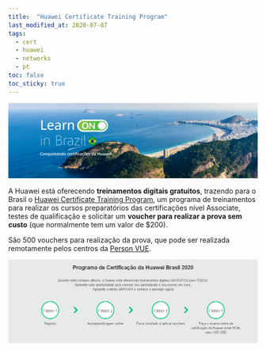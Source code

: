 ```yaml
---
title:  "Huawei Certificate Training Program"
last_modified_at: 2020-07-07
tags:
  - cert
  - huawei
  - networks
  - pt
toc: false
toc_sticky: true
---
```


[![](/assets/images/posts/2020-07-07-haina-brazil/0.jpg)](https://e.huawei.com/en/talent/#/news/details?consultationId=749)

A Huawei está oferecendo **treinamentos digitais gratuitos**, trazendo para o Brasil o [Huawei Certificate Training Program](https://e.huawei.com/en/talent/#/news/details?consultationId=749), um programa de treinamentos para realizar os cursos preparatórios das certificações nível Associate, testes de qualificação e solicitar um **voucher para realizar a prova sem custo** (que normalmente tem um valor de $200).

São 500 vouchers para realização da prova, que pode ser realizada remotamente pelos centros da [Person VUE](https://home.pearsonvue.com/Clients/Huawei.aspx).

![](/assets/images/posts/2020-07-07-haina-brazil/1.png)


